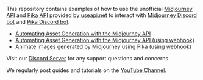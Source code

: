 This repository contains examples of how to use the unofficial [Midjourney API](https://useapi.net/docs/api-v2) and [Pika API](https://useapi.net/docs/api-pika-v1) provided by [useapi.net](https://useapi.net) to interact with [Midjourney Discord bot](https://discord.com/invite/midjourney) and [Pika Discord bot](https://discord.gg/pika).

* [Automating Asset Generation with the Midjourney API](https://github.com/useapi/examples/blob/main/generate-assets)
* [Automating Asset Generation with the Midjourney API (using webhook)](https://github.com/useapi/examples/blob/main/generate-assets-with-webhooks)
* [Animate images generated by Midjourney using Pika (using webhook)](https://github.com/useapi/examples/tree/main/animate-midjourney-images-with-pika)

Visit our [Discord Server](https://discord.gg/w28uK3cnmF) for any support questions and concerns. 

We regularly post guides and tutorials on the [YouTube Channel](https://www.youtube.com/@midjourneyapi).
